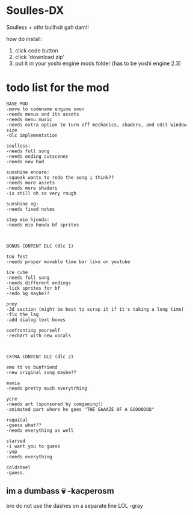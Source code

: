 # Soulles-DX
 Soulless + othr bullhsit gah dam!!

 how do install:

 1. click code button
 2. click 'download zip'
 3. put it in your yoshi engine mods folder (has to be yoshi engine 2.3)


# todo list for the mod

    BASE MOD
    -move to codename engine soon
    -needs menus and its assets
    -needs menu music
    -needs extra option to turn off mechanics, shaders, and edit window size
    -dlc implementation

    soulless:
    -needs full song
    -needs ending cutscenes
    -needs new hud

    sunshine encore:
    -squeak wants to redo the song i think??
    -needs more assets 
    -needs more shaders
    -is still oh so very rough

    sunshine og:
    -needs fixed notes

    step mio hjonda:
    -needs mio honda bf sprites



    BONUS CONTENT DLC (dlc 1)

    too fest
    -needs proper movable time bar like on youtube

    ice cube
    -needs full song
    -needs different endings
    -lick sprites for bf
    -redo bg maybe??

    prey
    -3d section (might be best to scrap it if it's taking a long time)
    -fix the lag
    -add dialog text boxes

    confronting yourself
    -rechart with new vocals



    EXTRA CONTENT DLC (dlc 2)

    emo td vs bunfriend
    -new original song maybe??

    mania
    -needs pretty much everytrhing

    ycre
    -needs art (sponsored by comgaming!)
    -animated part where he goes "THE GAAAZE OF A GOOOOOOD"

    requital
    -guess what??
    -needs everything as well

    starved
    -i want you to guess
    -yup
    -needs everything

    coldsteel
    -guess.








im a dumbass 💀 -kacperosm
- 
bro do not use the dashes on a separate line LOL -gray